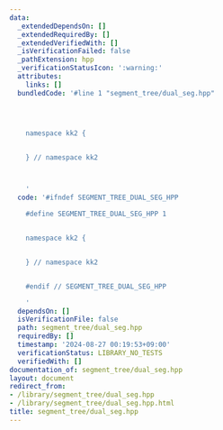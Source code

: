 ```yaml
---
data:
  _extendedDependsOn: []
  _extendedRequiredBy: []
  _extendedVerifiedWith: []
  _isVerificationFailed: false
  _pathExtension: hpp
  _verificationStatusIcon: ':warning:'
  attributes:
    links: []
  bundledCode: '#line 1 "segment_tree/dual_seg.hpp"




    namespace kk2 {


    } // namespace kk2



    '
  code: '#ifndef SEGMENT_TREE_DUAL_SEG_HPP

    #define SEGMENT_TREE_DUAL_SEG_HPP 1


    namespace kk2 {


    } // namespace kk2


    #endif // SEGMENT_TREE_DUAL_SEG_HPP

    '
  dependsOn: []
  isVerificationFile: false
  path: segment_tree/dual_seg.hpp
  requiredBy: []
  timestamp: '2024-08-27 00:19:53+09:00'
  verificationStatus: LIBRARY_NO_TESTS
  verifiedWith: []
documentation_of: segment_tree/dual_seg.hpp
layout: document
redirect_from:
- /library/segment_tree/dual_seg.hpp
- /library/segment_tree/dual_seg.hpp.html
title: segment_tree/dual_seg.hpp
---
```

